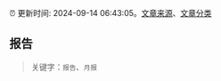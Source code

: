:alarm_clock: 更新时间: 2024-09-14 06:43:05。[文章来源](/README.md)、[文章分类](/TAGS.md)

## 报告


> 关键字：`报告`、`月报`



